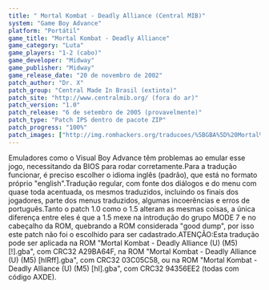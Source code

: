 ```yaml
---
title: " Mortal Kombat - Deadly Alliance (Central MIB)"
system: "Game Boy Advance"
platform: "Portátil"
game_title: "Mortal Kombat - Deadly Alliance"
game_category: "Luta"
game_players: "1-2 (cabo)"
game_developer: "Midway"
game_publisher: "Midway"
game_release_date: "20 de novembro de 2002"
patch_author: "Dr. X"
patch_group: "Central Made In Brasil (extinto)"
patch_site: "http://www.centralmib.org/ (fora do ar)"
patch_version: "1.0"
patch_release: "6 de setembro de 2005 (provavelmente)"
patch_type: "Patch IPS dentro de pacote ZIP"
patch_progress: "100%"
patch_images: ["http://img.romhackers.org/traducoes/%5BGBA%5D%20Mortal%20Kombat%20-%20Deadly%20Alliance%20-%20Central%20MIB%20-%201.png","http://img.romhackers.org/traducoes/%5BGBA%5D%20Mortal%20Kombat%20-%20Deadly%20Alliance%20-%20Central%20MIB%20-%202.png","http://img.romhackers.org/traducoes/%5BGBA%5D%20Mortal%20Kombat%20-%20Deadly%20Alliance%20-%20Central%20MIB%20-%203.png"]
---
```

Emuladores como o Visual Boy Advance têm problemas ao emular esse jogo, necessitando da BIOS para rodar corretamente.Para a tradução funcionar, é preciso escolher o idioma inglês (padrão), que está no formato próprio "english".Tradução regular, com fonte dos diálogos e do menu com quase toda acentuada, os mesmos traduzidos, incluindo os finais dos jogadores, parte dos menus traduzidos, algumas incoerências e erros de português.Tanto o patch 1.0 como o 1.5 alteram as mesmas coisas, a única diferença entre eles é que a 1.5 mexe na introdução do grupo MODE 7 e no cabeçalho da ROM, quebrando a ROM considerada "good dump", por isso este patch não foi o escolhido para ser cadastrado.ATENÇÃO:Esta tradução pode ser aplicada na ROM "Mortal Kombat - Deadly Alliance (U) (M5) [!].gba", com CRC32 A29BA64F, na ROM "Mortal Kombat - Deadly Alliance (U) (M5) [hIRff].gba", com CRC32 03C05C58, ou na ROM "Mortal Kombat - Deadly Alliance (U) (M5) [hI].gba", com CRC32 94356EE2 (todas com código AXDE).